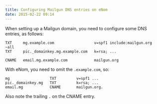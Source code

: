 ```yaml
---
title: Configuring Mailgun DNS entries on eNom
date: 2015-02-22 09:14
---
```


When setting up a Mailgun domain, you need to configure some DNS entries, as follows:

    TXT     mg.example.com                  v=spf1 include:mailgun.org ~all
    TXT     pic._domainkey.mg.example.com   k=rsa; ...

    CNAME   email.mg.example.com            mailgun.org

With eNom, you need to omit the `.example.com`, so:

    mg                  TXT         v=spf1 ...
    pic._domainkey.mg   TXT         k=rsa; ...
    email.mg            CNAME       mailgun.org.

Also note the trailing `.` on the CNAME entry.
